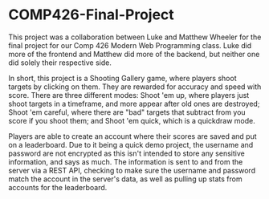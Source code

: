 # COMP426-Final-Project

This project was a collaboration between Luke and Matthew Wheeler for the final project for our Comp 426 Modern Web Programming class.
Luke did more of the frontend and Matthew did more of the backend, but neither one did solely their respective side.

In short, this project is a Shooting Gallery game, where players shoot targets by clicking on them. They are rewarded for accuracy and speed with score.
There are three different modes: Shoot 'em up, where players just shoot targets in a timeframe, and more appear after old ones are destroyed; Shoot 'em careful, where there are "bad" targets that subtract from you score if you shoot them; and Shoot 'em quick, which is a quickdraw mode.

Players are able to create an account where their scores are saved and put on a leaderboard. Due to it being a quick demo project, the username and password are not encrypted as this isn't intended to store any sensitive information, and says as much. The information is sent to and from the server via a REST API, checking to make sure the username and password match the account in the server's data, as well as pulling up stats from accounts for the leaderboard.
